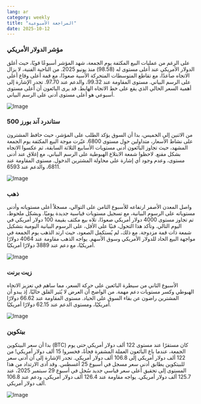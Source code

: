 ```yaml
---
lang: ar
category: weekly
title: "المراجعة الأسبوعية"
date: 2025-10-12
---
```


### مؤشر الدولار الأمريكي

على الرغم من عمليات البيع المكثفة يوم الجمعة، شهد المؤشر أسبوعًا قويًا، حيث أغلق الدولار الأمريكي عند أعلى مستوى له (98.58) منذ يونيو 2025. من الناحية الفنية، لا يزال الاتجاه صاعدًا، مع تقاطع المتوسطات المتحركة الأسية صعودًا، مع قمة أعلى وقاع أعلى على الرسم البياني. مستوى المقاومة عند 99.32، والدعم عند 97.70. تجدر الإشارة إلى أهمية السعر الحالي الذي يقع على خط الاتجاه الهابط. قد يرى البائعون أن أعلى مستوى أسبوعي هو أعلى مستوى أدنى على الرسم البياني.

![Image](https://markleighedu.github.io/img/Oct-2025/12-Oct-2025/usdindex.jpg)

### ستاندرد آند بورز 500

من الاثنين إلى الخميس، بدا أن السوق يؤكد الطلب على المؤشر، حيث حافظ المشترون على نشاط الأسعار، متداولين حول مستوى 6800. غيّرت موجة البيع المكثفة يوم الجمعة المشهد، حيث تجاوز البائعون أدنى مستويات الأسابيع الثلاثة السابقة، ثم عكسوا الاتجاه بشكل مقنع. لاحظوا شمعة الابتلاع الهبوطية على الرسم البياني، مع إغلاق عند أدنى مستوى، وعدم وجود أي إشارة على محاولة المشترين الدخول. مستوى المقاومة عند 6811، والدعم عند 6593.

![Image](https://markleighedu.github.io/img/Oct-2025/12-Oct-2025/sp500.jpg)

### ذهب

واصل المعدن الأصفر ارتفاعه للأسبوع الثامن على التوالي، مسجلاً أعلى مستوياته وأدنى مستوياته على الرسوم البيانية، مع تسجيل مستويات قياسية جديدة يوميًا. وبشكل ملحوظ، تم تجاوز مستوى 4000 دولار أمريكي صعودًا، تلاه بيع مكثف بقيمة 100 دولار أمريكي في اليوم التالي. وتأكد هذا التحول، فنيًا على الأقل، على الرسوم البيانية اليومية بتشكيل شمعة ذات قمة مزدوجة. مع ذلك، لم يُستكمل الصعود، حيث ارتد الذهب يوم الجمعة في مواجهة البيع الحاد للدولار الأمريكي وسوق الأسهم. يواجه الذهب مقاومة عند 4064 دولارًا أمريكيًا، مع دعم عند 3889 دولارًا أمريكيًا.

![Image](https://markleighedu.github.io/img/Oct-2025/12-Oct-2025/gold.jpg)

### زيت برنت

الأسبوع الثاني من سيطرة البائعين على حركة السعر، مما ساهم في تعزيز الاتجاه الهبوطي وكسر مستويات دعم مهمة. من الواضح أن العرض لا يُثير القلق حاليًا، إذ يبدو أن المشترين راضون عن بقاء السوق على الحياد. مستوى المقاومة عند 66.62 دولارًا أمريكيًا، ومستوى الدعم عند 62.15 دولارًا أمريكيًا.

![Image](https://markleighedu.github.io/img/Oct-2025/12-Oct-2025/brentoil.jpg)

### بيتكوين

بدا أن سعر البيتكوين (BTC) كان مستقرًا عند مستوى 122 ألف دولار أمريكي حتى يوم الجمعة، عندما باع البائعون العملة المشفرة فجأةً، فخسروا 15 ألف دولار أمريكي! من 122 ألف دولار أمريكي إلى 106.8 ألف دولار أمريكي. تجدر الإشارة إلى أن أدنى سعر للبيتكوين يطابق أدنى سعر مسجل في أسبوع 25 أغسطس. وقد أدى الارتداد من هذا المستوى إلى تحقيق أعلى سعر قياسي جديد سُجل في أسبوع 29 سبتمبر 2025، عند 125.7 ألف دولار أمريكي. يواجه مقاومة عند 126.4 ألف دولار أمريكي، ودعم عند 106.8 ألف دولار أمريكي.

![Image](https://markleighedu.github.io/img/Oct-2025/12-Oct-2025/bitcoin.jpg)

